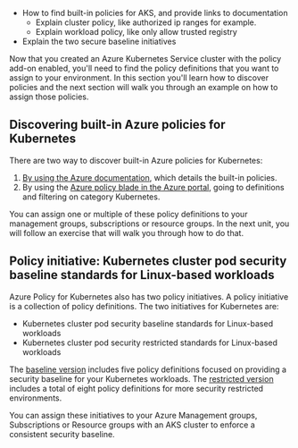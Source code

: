 - How to find built-in policies for AKS, and provide links to documentation
    - Explain cluster policy, like authorized ip ranges for example.
    - Explain workload policy, like only allow trusted registry
- Explain the two secure baseline initiatives

Now that you created an Azure Kubernetes Service cluster with the policy add-on enabled, you'll need to find the policy definitions that you want to assign to your environment. In this section you'll learn how to discover policies and the next section will walk you through an example on how to assign those policies.

## Discovering built-in Azure policies for Kubernetes

There are two way to discover built-in Azure policies for Kubernetes:

1. [By using the Azure documentation](/azure/governance/policy/samples/built-in-policies), which details the built-in policies.
2. By using the [Azure policy blade in the Azure portal](https://portal.azure.com/#blade/Microsoft_Azure_Policy/PolicyMenuBlade/Definitions), going to definitions and filtering on category Kubernetes.

You can assign one or multiple of these policy definitions to your management groups, subscriptions or resource groups. In the next unit, you will follow an exercise that will walk you through how to do that.

## Policy initiative: Kubernetes cluster pod security baseline standards for Linux-based workloads

Azure Policy for Kubernetes also has two policy initiatives. A policy initiative is a collection of policy definitions. The two initiatives for Kubernetes are:

- Kubernetes cluster pod security baseline standards for Linux-based workloads
- Kubernetes cluster pod security restricted standards for Linux-based workloads

The [baseline version](https://github.com/Azure/azure-policy/blob/master/built-in-policies/policySetDefinitions/Kubernetes/Kubernetes_PSPBaselineStandard.json) includes five policy definitions focused on providing a security baseline for your Kubernetes workloads. The [restricted version](https://github.com/Azure/azure-policy/blob/master/built-in-policies/policySetDefinitions/Kubernetes/Kubernetes_PSPRestrictedStandard.json) includes a total of eight policy definitions for more security restricted environments. 

You can assign these initiatives to your Azure Management groups, Subscriptions or Resource groups with an AKS cluster to enforce a consistent security baseline.